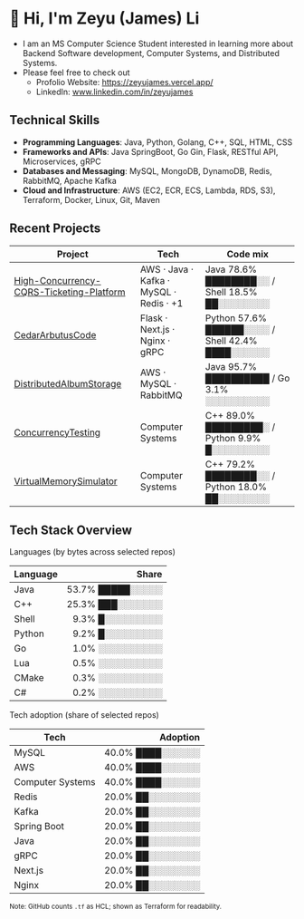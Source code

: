 <!---
James-Zeyu-Li/James-Zeyu-Li is a ✨ special ✨ repository because its `README.md` (this file) appears on your GitHub profile.
You can click the Preview link to take a look at your changes.
--->

# 👋 Hi, I'm Zeyu (James) Li
- I am an MS Computer Science Student interested in learning more about Backend Software development, Computer Systems, and Distributed Systems.
- Please feel free to check out 
  - Profolio Website: https://zeyujames.vercel.app/
  - LinkedIn: www.linkedin.com/in/zeyujames

## Technical Skills
- **Programming Languages**: Java, Python, Golang, C++, SQL, HTML, CSS
- **Frameworks and APIs**: Java SpringBoot, Go Gin, Flask, RESTful API, Microservices, gRPC
- **Databases and Messaging**: MySQL, MongoDB, DynamoDB, Redis, RabbitMQ, Apache Kafka
- **Cloud and Infrastructure**: AWS (EC2, ECR, ECS, Lambda, RDS, S3), Terraform, Docker, Linux, Git, Maven

## Recent Projects

<!--TECH-PROJECTS:START-->
| Project | Tech | Code mix |
|---|---|---|
| [High-Concurrency-CQRS-Ticketing-Platform](https://github.com/James-Zeyu-Li/High-Concurrency-CQRS-Ticketing-Platform) | AWS · Java · Kafka · MySQL · Redis · +1 | Java 78.6% ████████░░ / Shell 18.5% ██░░░░░░░░ |
| [CedarArbutusCode](https://github.com/James-Zeyu-Li/CedarArbutusCode) | Flask · Next.js · Nginx · gRPC | Python 57.6% ██████░░░░ / Shell 42.4% ████░░░░░░ |
| [DistributedAlbumStorage](https://github.com/James-Zeyu-Li/DistributedAlbumStorage) | AWS · MySQL · RabbitMQ | Java 95.7% ██████████ / Go  3.1% ░░░░░░░░░░ |
| [ConcurrencyTesting](https://github.com/James-Zeyu-Li/ConcurrencyTesting) | Computer Systems | C++ 89.0% █████████░ / Python  9.9% █░░░░░░░░░ |
| [VirtualMemorySimulator](https://github.com/James-Zeyu-Li/VirtualMemorySimulator) | Computer Systems | C++ 79.2% ████████░░ / Python 18.0% ██░░░░░░░░ |
<!--TECH-PROJECTS:END-->

## Tech Stack Overview

<!--TECH-OVERALL:START-->
Languages (by bytes across selected repos)

| Language | Share |
|---|---:|
| Java |  53.7% █████░░░░░ |
| C++ |  25.3% ███░░░░░░░ |
| Shell |   9.3% █░░░░░░░░░ |
| Python |   9.2% █░░░░░░░░░ |
| Go |   1.0% ░░░░░░░░░░ |
| Lua |   0.5% ░░░░░░░░░░ |
| CMake |   0.3% ░░░░░░░░░░ |
| C# |   0.2% ░░░░░░░░░░ |

Tech adoption (share of selected repos)

| Tech | Adoption |
|---|---:|
| MySQL |  40.0% ████░░░░░░ |
| AWS |  40.0% ████░░░░░░ |
| Computer Systems |  40.0% ████░░░░░░ |
| Redis |  20.0% ██░░░░░░░░ |
| Kafka |  20.0% ██░░░░░░░░ |
| Spring Boot |  20.0% ██░░░░░░░░ |
| Java |  20.0% ██░░░░░░░░ |
| gRPC |  20.0% ██░░░░░░░░ |
| Next.js |  20.0% ██░░░░░░░░ |
| Nginx |  20.0% ██░░░░░░░░ |

<sub>Note: GitHub counts `.tf` as HCL; shown as Terraform for readability.</sub>
<!--TECH-OVERALL:END-->

